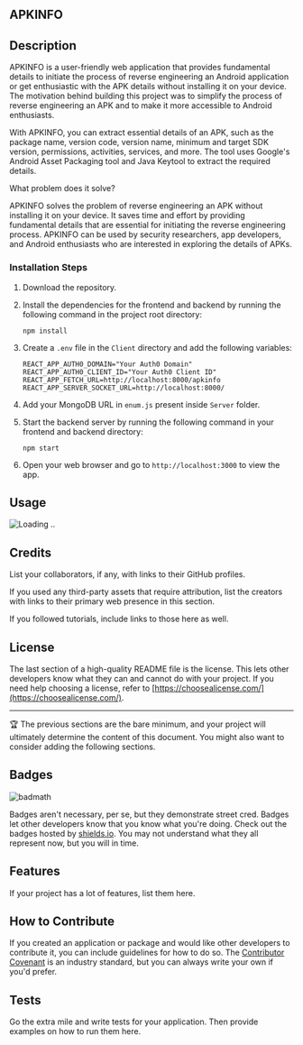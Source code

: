 ## APKINFO

## Description
APKINFO is a user-friendly web application that provides fundamental details to initiate the process of reverse engineering an Android application or get enthusiastic with the APK details without installing it on your device. The motivation behind building this project was to simplify the process of reverse engineering an APK and to make it more accessible to Android enthusiasts.

With APKINFO, you can extract essential details of an APK, such as the package name, version code, version name, minimum and target SDK version, permissions, activities, services, and more. The tool uses Google's Android Asset Packaging tool and Java Keytool to extract the required details.

What problem does it solve?

APKINFO solves the problem of reverse engineering an APK without installing it on your device. It saves time and effort by providing fundamental details that are essential for initiating the reverse engineering process. APKINFO can be used by security researchers, app developers, and Android enthusiasts who are interested in exploring the details of APKs.

### Installation Steps

1. Download the repository.
2. Install the dependencies for the frontend and backend by running the following command in the project root directory:

    ```
    npm install
    ```

3. Create a `.env` file in the `Client` directory and add the following variables:

    ```
    REACT_APP_AUTH0_DOMAIN="Your Auth0 Domain"
    REACT_APP_AUTH0_CLIENT_ID="Your Auth0 Client ID"
    REACT_APP_FETCH_URL=http://localhost:8000/apkinfo
    REACT_APP_SERVER_SOCKET_URL=http://localhost:8000/
    ```

4. Add your MongoDB URL in `enum.js` present inside `Server` folder.
5. Start the backend server by running the following command in your frontend and backend directory:

    ```
    npm start
    ```

6. Open your web browser and go to `http://localhost:3000` to view the app.

## Usage
![Loading ..](https://res.cloudinary.com/dhdzwkwqg/image/upload/v1680765076/ezgif.com-video-to-gif_vbngow.gif)


## Credits

List your collaborators, if any, with links to their GitHub profiles.

If you used any third-party assets that require attribution, list the creators with links to their primary web presence in this section.

If you followed tutorials, include links to those here as well.

## License

The last section of a high-quality README file is the license. This lets other developers know what they can and cannot do with your project. If you need help choosing a license, refer to [https://choosealicense.com/](https://choosealicense.com/).

---

🏆 The previous sections are the bare minimum, and your project will ultimately determine the content of this document. You might also want to consider adding the following sections.

## Badges

![badmath](https://img.shields.io/github/languages/top/lernantino/badmath)

Badges aren't necessary, per se, but they demonstrate street cred. Badges let other developers know that you know what you're doing. Check out the badges hosted by [shields.io](https://shields.io/). You may not understand what they all represent now, but you will in time.

## Features

If your project has a lot of features, list them here.

## How to Contribute

If you created an application or package and would like other developers to contribute it, you can include guidelines for how to do so. The [Contributor Covenant](https://www.contributor-covenant.org/) is an industry standard, but you can always write your own if you'd prefer.

## Tests

Go the extra mile and write tests for your application. Then provide examples on how to run them here.
